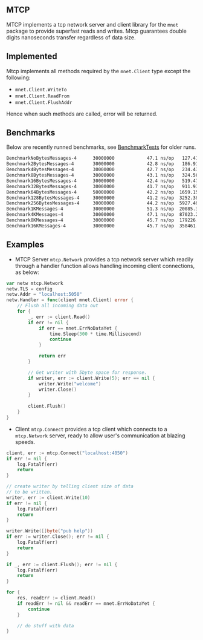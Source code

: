 MTCP
-------
MTCP implements a tcp network server and client library for the `mnet` package to provide superfast reads and writes. Mtcp guarantees double digits nanoseconds transfer regardless of data size.


## Implemented

Mtcp implements all methods required by the `mnet.Client` type except the following:

- `mnet.Client.WriteTo`
- `mnet.Client.ReadFrom`
- `mnet.Client.FlushAddr`

Hence when such methods are called, error will be returned.

## Benchmarks

Below are recently runned benchmarks, see [BenchmarkTests](./benchmark.txt) for older runs.

```bash
BenchmarkNoBytesMessages-4    	30000000	        47.1 ns/op	 127.41 MB/s	       0 B/op	       0 allocs/op
Benchmark2BytesMessages-4     	30000000	        42.8 ns/op	 186.91 MB/s	       0 B/op	       0 allocs/op
Benchmark4BytesMessages-4     	30000000	        42.7 ns/op	 234.43 MB/s	       0 B/op	       0 allocs/op
Benchmark8BytesMessages-4     	30000000	        43.1 ns/op	 324.56 MB/s	       0 B/op	       0 allocs/op
Benchmark16BytesMessages-4    	30000000	        42.4 ns/op	 519.47 MB/s	       0 B/op	       0 allocs/op
Benchmark32BytesMessages-4    	30000000	        41.7 ns/op	 911.93 MB/s	       0 B/op	       0 allocs/op
Benchmark64BytesMessages-4    	50000000	        42.2 ns/op	1659.15 MB/s	       0 B/op	       0 allocs/op
Benchmark128BytesMessages-4   	30000000	        41.2 ns/op	3252.38 MB/s	       0 B/op	       0 allocs/op
Benchmark256BytesMessages-4   	30000000	        44.2 ns/op	5927.46 MB/s	       0 B/op	       0 allocs/op
Benchmark1KMessages-4         	30000000	        51.3 ns/op	20085.31 MB/s	       0 B/op	       0 allocs/op
Benchmark4KMessages-4         	30000000	        47.1 ns/op	87023.23 MB/s	       0 B/op	       0 allocs/op
Benchmark8KMessages-4         	30000000	        45.7 ns/op	179226.61 MB/s	       0 B/op	       0 allocs/op
Benchmark16KMessages-4        	30000000	        45.7 ns/op	358461.13 MB/s	       0 B/op	       0 allocs/op

```

## Examples

- MTCP Server
`mtcp.Network` provides a tcp network server which readily through a handler function allows handling incoming client connections, as below: 

```go
var netw mtcp.Network
netw.TLS = config
netw.Addr = "localhost:5050"
netw.Handler = func(client mnet.Client) error {
    // Flush all incoming data out
    for {
        _, err := client.Read()
        if err != nil {
            if err == mnet.ErrNoDataYet {
                time.Sleep(300 * time.Millisecond)
                continue
            }

            return err
        }

		// Get writer with 5byte space for response.
		if writer, err := client.Write(5); err == nil {
			writer.Write("welcome")
			writer.Close()
		}
		
		client.Flush()
    }
}

```

- Client
`mtcp.Connect` provides a tcp client which connects to a `mtcp.Network` server, ready to allow user's communication at blazing speeds.

```go
client, err := mtcp.Connect("localhost:4050")
if err != nil {
    log.Fatalf(err)
    return
}

// create writer by telling client size of data
// to be written.
writer, err := client.Write(10)
if err != nil {
    log.Fatalf(err)
    return
}

writer.Write([]byte("pub help"))
if err := writer.Close(); err != nil {
    log.Fatalf(err)
    return
}

if _, err := client.Flush(); err != nil {
    log.Fatalf(err)
    return
}

for {
    res, readErr := client.Read()
    if readErr != nil && readErr == mnet.ErrNoDataYet {
        continue
    }

    // do stuff with data
}
```